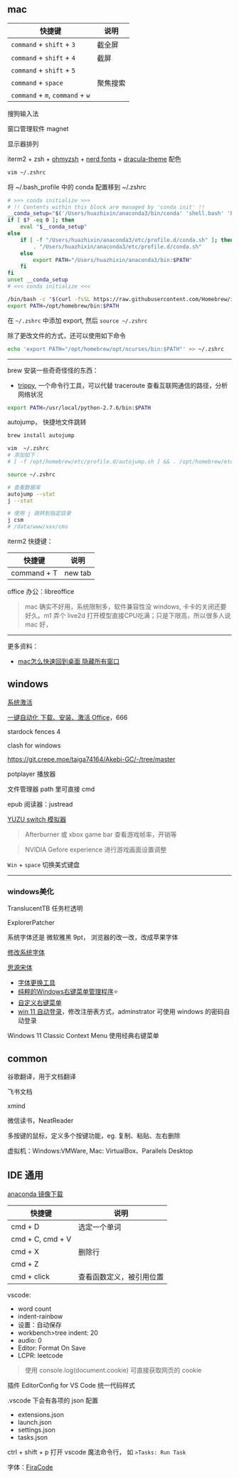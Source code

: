 
## mac 

| 快捷键                           | 说明     |
| -------------------------------- | -------- |
| `command` + `shift` + `3`        | 截全屏   |
| `command` + `shift` + `4`        | 截屏     |
| `command` + `shift` + `5`        |          |
| `command` + `space`              | 聚焦搜索 |
| `command` + `m`, `command` + `w` |          |

搜狗输入法

窗口管理软件 magnet

显示器排列

iterm2 + zsh + [ohmyzsh](https://github.com/ohmyzsh/ohmyzsh) + [nerd fonts](https://github.com/ryanoasis/nerd-fonts) + [dracula-theme](https://github.com/dracula/dracula-theme) 配色

```zsh
vim ~/.zshrc
```

将 ~/.bash_profile 中的 conda 配置移到 ~/.zshrc

```bash
# >>> conda initialize >>>
# !! Contents within this block are managed by 'conda init' !!
__conda_setup="$('/Users/huazhixin/anaconda3/bin/conda' 'shell.bash' 'hook' 2> /dev/null)"
if [ $? -eq 0 ]; then
    eval "$__conda_setup"
else
    if [ -f "/Users/huazhixin/anaconda3/etc/profile.d/conda.sh" ]; then
        . "/Users/huazhixin/anaconda3/etc/profile.d/conda.sh"
    else
        export PATH="/Users/huazhixin/anaconda3/bin:$PATH"
    fi
fi
unset __conda_setup
# <<< conda initialize <<<
```

```bash
/bin/bash -c "$(curl -fsSL https://raw.githubusercontent.com/Homebrew/install/HEAD/install.sh)"
export PATH=/opt/homebrew/bin:$PATH
```

在 `~/.zshrc` 中添加 export, 然后 `source ~/.zshrc`

除了更改文件的方式，还可以使用如下命令

```bash
echo 'export PATH="/opt/homebrew/opt/ncurses/bin:$PATH"' >> ~/.zshrc
```




------------


brew 安装一些奇奇怪怪的东西：

- [trippy](https://trippy.cli.rs/), 一个命令行工具，可以代替 traceroute 查看互联网通信的路径，分析网络状况



```bash
export PATH=/usr/local/python-2.7.6/bin:$PATH 
```

autojump， 快捷地文件跳转

```bash
brew install autojump

vim  ~/.zshrc
# 添加如下：
# [ -f /opt/homebrew/etc/profile.d/autojump.sh ] && . /opt/homebrew/etc/profile.d/autojump.sh

source ~/.zshrc

# 查看数据库
autojump --stat
j --stat

# 使用 j 跳转到指定目录
j csm
# /data/www/xxx/cms
```








iterm2 快捷键：

| 快捷键      | 说明    |
| ----------- | ------- |
| command + T | new tab |




office 办公：libreoffice




>mac 确实不好用，系统限制多，软件兼容性没 windows, 卡卡的关闭还要好久。m1 弄个 live2d 打开模型直接CPU吃满；只是下限高，所以很多人说 mac 好，

--------------------



更多资料：
- [mac怎么快速回到桌面 隐藏所有窗口](https://www.cnblogs.com/guchunchao/p/9771548.html)


## windows

[系统激活](https://github.com/TGSAN/CMWTAT_Digital_Edition)

[一键自动化 下载、安装、激活 Office](https://github.com/OdysseusYuan/LKY_OfficeTools)，666

stardock fences 4

clash for windows

https://git.crepe.moe/taiga74164/Akebi-GC/-/tree/master

potplayer 播放器

文件管理器 path 里可直接 cmd

epub 阅读器：justread

[YUZU switch 模拟器](https://github.com/yuzu-emu/yuzu)

> Afterburner 或 xbox game bar 查看游戏帧率，开销等

> NVIDIA Gefore experience 进行游戏画面设置调整


`Win` + `space` 切换美式键盘

--------------------

### windows美化

TranslucentTB 任务栏透明

ExplorerPatcher

系统字体还是 微软雅黑   9pt， 浏览器的改一改，改成苹果字体

[修改系统字体](https://zhuanlan.zhihu.com/p/601288823)

[思源宋体](https://source.typekit.com/source-han-serif/cn/)

- [字体更换工具](https://github.com/Tatsu-syo/noMeiryoUI)
- [纯粹的Windows右键菜单管理程序](https://github.com/BluePointLilac/ContextMenuManager)⭐
- [自定义右键菜单](https://shliang.blog.csdn.net/article/details/89286118)
- [win 11 自动登录](https://zhuanlan.zhihu.com/p/411167130)，修改注册表方式，adminstrator 可使用 windows 的密码自动登录


Windows 11 Classic Context Menu 使用经典右键菜单


## common

谷歌翻译，用于文档翻译

飞书文档

xmind

微信读书，NeatReader

多按键的鼠标，定义多个按键功能，eg. 复制、粘贴、左右删除

虚拟机：Windows:VMWare, Mac: VirtualBox、Parallels Desktop 


## IDE 通用

[anaconda 镜像下载](https://mirrors.tuna.tsinghua.edu.cn/anaconda/archive/?C=M&O=D)


| 快捷键           | 说明                     |
| ---------------- | ------------------------ |
| cmd + D          | 选定一个单词             |
| cmd + C, cmd + V |                          |
| cmd + X          | 删除行                   |
| cmd + Z          |                          |
| cmd + click      | 查看函数定义，被引用位置 |


vscode:
- word count
- indent-rainbow
- 设置：自动保存
- workbench>tree indent: 20
- audio: 0
- Editor: Format On Save
- LCPR: leetcode

> 使用 console.log(document.cookie) 可直接获取网页的 cookie

插件 EditorConfig for VS Code 统一代码样式

.vscode 下会有各项的 json 配置
- extensions.json
- launch.json
- settings.json
- tasks.json


ctrl + shift + p 打开 vscode 魔法命令行， 如 `>Tasks: Run Task`


字体：[FiraCode](https://github.com/tonsky/FiraCode)